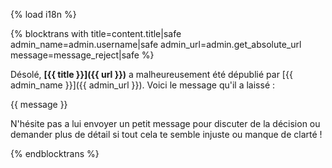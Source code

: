 {% load i18n %}

{% blocktrans with title=content.title|safe admin_name=admin.username|safe admin_url=admin.get_absolute_url message=message_reject|safe %}

Désolé, **[{{ title }}]({{ url }})** a malheureusement été dépublié par [{{ admin_name }}]({{ admin_url }}). Voici le message qu'il a laissé :

{{ message }}

N'hésite pas a lui envoyer un petit message pour discuter de la décision ou demander plus de détail si tout cela te semble injuste ou manque de clarté !

{% endblocktrans %}